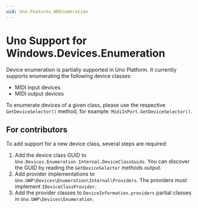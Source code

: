 ```yaml
---
uid: Uno.Features.WDEnumeration
---
```


# Uno Support for Windows.Devices.Enumeration

Device enumeration is partially supported in Uno Platform. It currently supports enumerating the following device classes:

- MIDI input devices
- MIDI output devices

To enumerate devices of a given class, please use the respective `GetDeviceSelector()` method, for example: `MidiInPort.GetDeviceSelector()`.

## For contributors

To add support for a new device class, several steps are required:

1. Add the device class GUID to `Uno.Devices.Enumeration.Internal.DeviceClassGuids`. You can discover the GUID by reading the `GetDeviceSelector` methods output.
2. Add provider implementations to `Uno.UWP\Devices\Enumeration\Internal\Providers`. The providers must implement `IDeviceClassProvider`.
3. Add the provider classes to `DeviceInformation.providers` partial classes in `Uno.UWP\Devices\Enumeration`.
